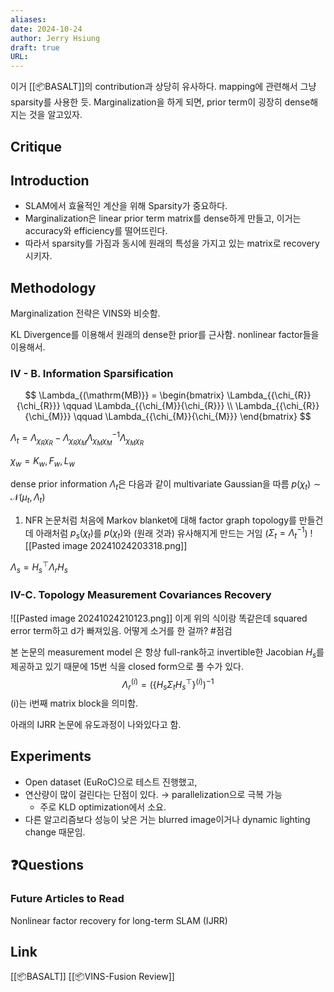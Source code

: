 ```yaml
---
aliases: 
date: 2024-10-24
author: Jerry Hsiung
draft: true
URL:
---
```

이거 [[📦️BASALT]]의 contribution과 상당히 유사하다.  mapping에 관련해서 그냥 sparsity를 사용한 듯. 
Marginalization을 하게 되면, prior term이 굉장히 dense해지는 것을 알고있자.
## Critique


## Introduction

- SLAM에서 효율적인 계산을 위해 Sparsity가 중요하다.
- Marginalization은 linear prior term matrix를 dense하게 만들고, 이거는 accuracy와 efficiency를 떨어뜨린다.
- 따라서 sparsity를 가짐과 동시에 원래의 특성을 가지고 있는 matrix로 recovery시키자.

## Methodology
Marginalization 전략은 VINS와 비슷함.

KL Divergence를 이용해서 원래의 dense한 prior를 근사함. nonlinear factor들을 이용해서.


### IV - B. Information Sparsification
$$
\Lambda_{(\mathrm{MB)}} = \begin{bmatrix} \Lambda_{{\chi_{R}}{\chi_{R}}} \qquad \Lambda_{{\chi_{M}}{\chi_{R}}} \\ \Lambda_{{\chi_{R}}{\chi_{M}}} \qquad  \Lambda_{{\chi_{M}}{\chi_{M}}}   \end{bmatrix} 
$$

$\Lambda_t = \Lambda_{{\chi_R}{\chi_R}}- \Lambda_{{\chi_R}{\chi_M}} {\Lambda_{{\chi_M}{\chi_M}}}^{-1} \Lambda_{{\chi_M}{\chi_R}}$

$\chi_w = {K_w, F_w, L_w}$ 

dense prior information $\Lambda_t$은 다음과 같이 multivariate Gaussian을 따름 $p(\chi_t) \sim \mathcal{N}(\mu_t, \Lambda_t)$
1. NFR 논문처럼 처음에 Markov blanket에 대해 factor graph topology를 만들건데 아래처럼 $p_s(\chi_t)$를 $p(\chi_t)$와 (원래 것과) 유사해지게 만드는 거임 ($\Sigma_t = \Lambda_t^{-1}$)
![[Pasted image 20241024203318.png]]  


$\Lambda_s = H_s^{\top}\Lambda_r H_s$


### IV-C. Topology Measurement Covariances Recovery
![[Pasted image 20241024210123.png]]
이게 위의 식이랑 똑같은데 squared error term하고 d가 빠져있음. 어떻게 소거를 한 걸까? 
#점검 

본 논문의 measurement model 은 항상 full-rank하고 invertible한 Jacobian $H_s$를 제공하고 있기 때문에 15번 식을 closed form으로 풀 수가 있다.
$$
\Lambda_r^{(i)} = ( \big\{ H_s \Sigma_t H_s^{\top} \big\}^{(i) } )^{-1}
$$
(i)는 i번째 matrix block을 의미함.

아래의 IJRR 논문에 유도과정이 나와있다고 함.

## Experiments
- Open dataset (EuRoC)으로 테스트 진행했고, 
- 연산량이 많이 걸린다는 단점이 있다. → parallelization으로 극복  가능
	- 주로 KLD optimization에서 소요.
- 다른 알고리즘보다 성능이 낮은 거는 blurred image이거나 dynamic lighting change 때문임.

## ❓️Questions

### Future Articles to Read
Nonlinear factor recovery for long-term SLAM (IJRR)

## Link
[[📦️BASALT]]
[[📦️VINS-Fusion Review]]